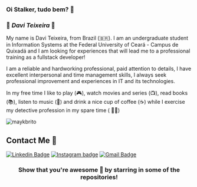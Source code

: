 ### Oi Stalker, tudo bem? 🖖

### 🦇 **_Davi Teixeira_** 🦇

My name is Davi Teixeira, from Brazil (🇧🇷). I am an undergraduate student in Information Systems at the Federal University of Ceará - Campus de Quixadá and I am looking for experiences that will lead me to a professional training as a fullstack developer!

I am a reliable and hardworking professional, paid attention to details, I have excellent interpersonal and time management skills, I always seek professional improvement and experiences in IT and its technologies.

In my free time I like to play (🎮), watch movies and series (📺), read books (📚), listen to music (🎵) and drink a nice cup of coffee (☕️) while I exercise my detective profession in my spare time ( 🕵️‍♂️)

<p>
<img src="https://github-readme-stats.vercel.app/api?username=maykbrito&show_icons=true" alt="maykbrito"/> 
</p>

##  Contact Me :speech_balloon:
[![Linkedin Badge](https://img.shields.io/badge/-LinkedIn-blue?style=flat-square&logo=Linkedin&logoColor=white&link=https://www.linkedin.com/in/ronnyacacio/)](https://www.linkedin.com/in/daviteixeira-me/)
[![Instagram badge](https://img.shields.io/badge/-Instagram-dc5273?style=flat-square&logo=Instagram&logoColor=white&link=https://www.instagram.com/ronnyacacio)](https://www.instagram.com/daviteixeira.me/)
[![Gmail Badge](https://img.shields.io/badge/-Gmail-c14438?style=flat-square&logo=Gmail&logoColor=white&link=mailto:daviteixeira.btm@gmail.com)](mailto:daviteixeira.btm@gmail.com)

<div align="center">
  
### Show that you're awesome 🤩 by starring in some of the repositories!
</div>
<!--
**daviteixeira-btm/daviteixeira-btm** is a ✨ _special_ ✨ repository because its `README.md` (this file) appears on your GitHub profile.

- 📫 Entre em contato comigo pelo: [Linkedin](https://www.linkedin.com/in/daviteixeira-me/).

Here are some ideas to get you started:

- 🔭 I’m currently working on ...
- 🌱 I’m currently learning ...
- 👯 I’m looking to collaborate on ...
- 🤔 I’m looking for help with ...
- 💬 Ask me about ...
- 📫 How to reach me: ...
- 😄 Pronouns: ...
- ⚡ Fun fact: ...
-->
